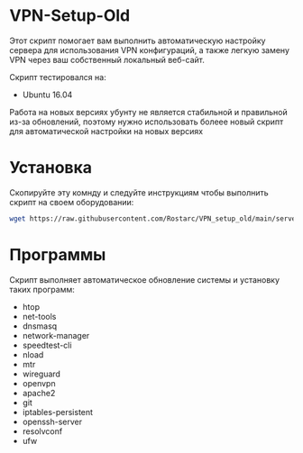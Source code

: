 # VPN-Setup-Old

Этот скрипт помогает вам выполнить автоматическую настройку сервера для использования VPN конфигураций, а также легкую замену VPN через ваш собственный локальный веб-сайт. 

Скрипт тестировался на:
- Ubuntu 16.04

Работа на новых версиях убунту не является стабильной и правильной из-за обновлений, поэтому нужно использовать болеее новый скрипт для автоматической настройки на новых версиях

# Установка
Скопируйте эту комнду и следуйте инструкциям чтобы выполнить скрипт на своем оборудовании:
```bash
wget https://raw.githubusercontent.com/Rostarc/VPN_setup_old/main/server_setup.sh -O server_setup.sh && sudo bash server_setup.sh
```
# Программы
Скрипт выполняет автоматическое обновление системы и установку таких программ:
- htop
- net-tools
- dnsmasq
- network-manager
- speedtest-cli
- nload
- mtr
- wireguard
- openvpn
- apache2
- git
- iptables-persistent
- openssh-server
- resolvconf
- ufw
